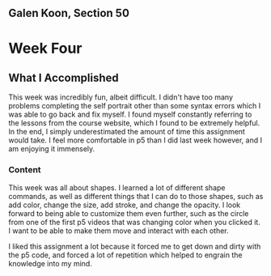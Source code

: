 ## Galen Koon, Section 50

# Week Four

## What I Accomplished
This week was incredibly fun, albeit difficult.  I didn't have too many problems completing the self portrait other than some syntax errors which I was able to go back and fix myself. I found myself constantly referring to the lessons from the course website, which I found to be extremely helpful. In the end, I simply underestimated the amount of time this assignment would take. I feel more comfortable in p5 than I did last week however, and I am enjoying it immensely.

### Content
This week was all about shapes. I learned a lot of different shape commands, as well as different things that I can do to those shapes, such as add color, change the size, add stroke, and change the opacity.  I look forward to being able to customize them even further, such as the circle from one of the first p5 videos that was changing color when you clicked it. I want to be able to make them move and interact with each other.

I liked this assignment a lot because it forced me to get down and dirty with the p5 code, and forced a lot of repetition which helped to engrain the knowledge into my mind.  
